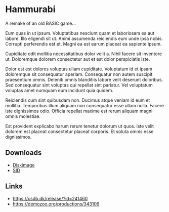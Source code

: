 # Hammurabi #

A remake of an old BASIC game... 

Eum quas in ut ipsum. Voluptatibus nesciunt quam et laboriosam ea aut labore. Illo eligendi sit ut. Animi assumenda reiciendis eum unde ipsa nobis. Corrupti perferendis est et. Magni ea est earum placeat ea sapiente ipsum.

Cupiditate odit mollitia necessitatibus dolor velit a. Nihil facere sit inventore ut. Doloremque dolorem consectetur aut et est dolor perspiciatis iste.

Dolor est est dolores voluptas ullam cupiditate. Voluptatum id et ipsam doloremque sit consequatur aperiam. Consequatur non autem suscipit praesentium omnis. Deleniti omnis blanditiis labore velit deserunt doloribus. Sed consequatur sint voluptas qui repellat sint pariatur. Vel voluptatum voluptas amet numquam eum incidunt quia quidem.

Reiciendis cum sint quibusdam non. Ducimus atque veniam id eum et mollitia. Temporibus illum aliquam non consequatur esse ullam nulla. Facere iste dignissimos odio. Officia repellat maxime est rerum aliquam magni omnis molestiae.

Est provident explicabo harum rerum tenetur dolorum ut quos. Iste velit dolorem est placeat consectetur placeat corporis. Et soluta omnis esse dignissimos.

## Downloads ##

  * [Diskimage](hammurabi.d64)
  * [SID](Hammurabi.sid)

## Links ##

  * https://csdb.dk/release/?id=241460
  * https://demozoo.org/productions/343109
